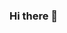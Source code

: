 ### Hi there 👋

<!--
**idiosyncratic4/idiosyncratic4** is a ✨ _special_ ✨ repository because its `README.md` (this file) appears on your GitHub profile.

Here are some ideas to get you started:

- 🔭 I’m currently working on Django.
- 🌱 I’m currently learning Machine Learning.
- 👯 I’m looking to collaborate on events for MSPs and also over exciting projects.
- 🤔 I’m looking for help with Blockchain.
- 💬 Ask me about C, C++, Python, Azure, Visual Studio,Android Studio,.net.
- 📫 How to reach me: nandinisharma3120@gmail.com / https://www.linkedin.com/in/nansha3120/         /https://twitter.com/Nandini3120
- 😄 Pronouns: She/Her
- ⚡ Fun fact: Watch me here:-https://www.youtube.com/playlist?list=PLCGwWub36fNzw2POnwmTRq4HU19nvEsUD
-->
